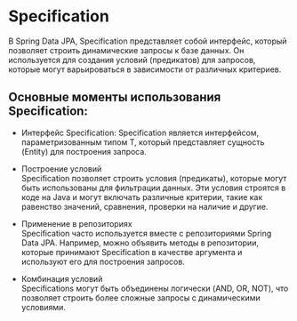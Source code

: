 # Specification
В Spring Data JPA, Specification представляет собой интерфейс, который позволяет строить динамические запросы к базе данных. 
Он используется для создания условий (предикатов) для запросов, которые могут варьироваться в зависимости от различных критериев.

## Основные моменты использования Specification:

* Интерфейс Specification: Specification<T> является интерфейсом, параметризованным типом T, который представляет сущность (Entity) для построения запроса.

* Построение условий  
Specification позволяет строить условия (предикаты), которые могут быть использованы для фильтрации данных. Эти условия строятся в коде на Java и могут включать различные критерии, такие как равенство значений, сравнения, проверки на наличие и другие.

* Применение в репозиториях  
Specification часто используется вместе с репозиториями Spring Data JPA. Например, можно объявить методы в репозитории,
которые принимают Specification в качестве аргумента и используют его для построения запросов.

* Комбинация условий  
Specifications могут быть объединены логически (AND, OR, NOT), что позволяет строить более сложные запросы с динамическими условиями.